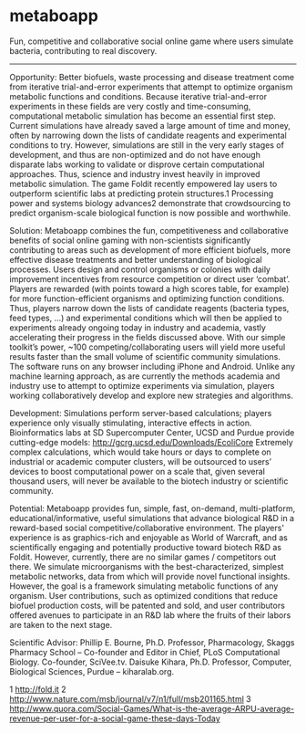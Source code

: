 metaboapp
=========

Fun, competitive and collaborative social online game where users simulate bacteria, contributing to real discovery.

---------

Opportunity: Better biofuels, waste processing and disease treatment come from iterative trial-and-error experiments that attempt to optimize organism metabolic functions and conditions. Because iterative trial-and-error experiments in these fields are very costly and time-consuming, computational metabolic simulation has become an essential first step. Current simulations have already saved a large amount of time and money, often by narrowing down the lists of candidate reagents and experimental conditions to try. However, simulations are still in the very early stages of development, and thus are non-optimized and do not have enough disparate labs working to validate or disprove certain computational approaches. Thus,  science and industry invest heavily in improved metabolic simulation. 
The game Foldit recently empowered lay users to outperform scientific labs at predicting protein structures.1 Processing power and systems biology advances2 demonstrate that crowdsourcing to predict organism-scale biological function is now possible and worthwhile.

Solution: Metaboapp combines the fun, competitiveness and collaborative benefits of social online gaming with non-scientists significantly contributing to areas such as development of more efficient biofuels, more effective disease treatments and better understanding of biological processes.
Users design and control organisms or colonies with daily improvement incentives from resource competition or direct user ‘combat’. Players are rewarded (with points toward a high scores table, for example) for more function-efficient organisms and optimizing function conditions. Thus, players narrow down the lists of candidate reagents (bacteria types, feed types, ...) and experimental conditions which will then be applied to experiments already ongoing today in industry and academia, vastly accelerating their progress in the fields discussed above. With our simple toolkit’s power, ~100 competing/collaborating users will yield more useful results faster than the small volume of scientific community simulations.
The software runs on any browser including iPhone and Android. Unlike any machine learning approach, as are currently the methods academia and industry use to attempt to optimize experiments via simulation, players working collaboratively develop and explore new strategies and algorithms.

Development: Simulations perform server-based calculations; players experience only visually stimulating, interactive effects in action. Bioinformatics labs at SD Supercomputer Center, UCSD and Purdue provide cutting-edge models:
http://gcrg.ucsd.edu/Downloads/EcoliCore
Extremely complex calculations, which would take hours or days to complete on industrial or academic computer clusters, will be outsourced to users’ devices to boost computational power on a scale that, given several thousand users, will never be available to the biotech industry or scientific community.

Potential: Metaboapp provides fun, simple, fast, on-demand, multi-platform, educational/informative, useful simulations that advance biological R&D in a reward-based social competitive/collaborative environment. 
The players' experience is as graphics-rich and enjoyable as World of Warcraft, and as scientifically engaging and potentially productive toward biotech R&D as Foldit. However, currently, there are no similar games / competitors out there.
We simulate microorganisms with the best-characterized, simplest metabolic networks, data from which will provide novel
functional insights. However, the goal is a framework simulating metabolic functions of any organism. User contributions, such as
optimized conditions that reduce biofuel production costs, will be patented and sold, and user contributors offered avenues to participate in an R&D lab where the fruits of their labors are taken to the next stage.

Scientific Advisor:
Phillip E. Bourne, Ph.D. Professor, Pharmacology, Skaggs Pharmacy School – Co-founder and Editor in Chief, PLoS Computational
Biology. Co-founder, SciVee.tv.
Daisuke Kihara, Ph.D. Professor, Computer, Biological Sciences, Purdue – kiharalab.org.

1 http://fold.it
2 http://www.nature.com/msb/journal/v7/n1/full/msb201165.html
3 http://www.quora.com/Social-Games/What-is-the-average-ARPU-average-revenue-per-user-for-a-social-game-these-days-Today
